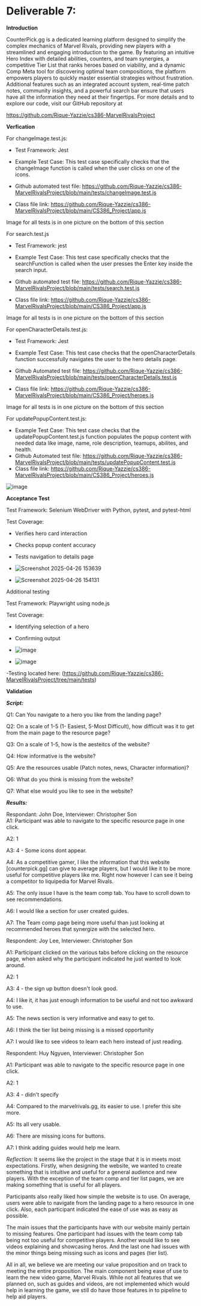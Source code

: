 # Deliverable 7:

**Introduction**

CounterPick.gg is a dedicated learning platform designed to simplify the complex mechanics of Marvel Rivals, providing new players with a streamlined and engaging introduction to the game. By featuring an intuitive Hero Index with detailed abilities, counters, and team synergies, a competitive Tier List that ranks heroes based on viability, and a dynamic Comp Meta tool for discovering optimal team compositions, the platform empowers players to quickly master essential strategies without frustration. Additional features such as an integrated account system, real-time patch notes, community insights, and a powerful search bar ensure that users have all the information they need at their fingertips. For more details and to explore our code, visit our GitHub repository at

https://github.com/Rique-Yazzie/cs386-MarvelRivalsProject

**Verfication**

For changeImage.test.js:

- Test Framework: Jest 

- Example Test Case: This test case specifically checks that the changeImage function is called when the user clicks on one of the icons.
- Github automated test file: https://github.com/Rique-Yazzie/cs386-MarvelRivalsProject/blob/main/tests/changeImage.test.js
- Class file link: https://github.com/Rique-Yazzie/cs386-MarvelRivalsProject/blob/main/CS386_Project/app.js

Image for all tests is in one picture on the bottom of this section

For search.test.js

- Test Framework: jest

- Example Test Case: This test case specifically checks that the searchFunction is called when the user presses the Enter key inside the search input.
- Github automated test file: https://github.com/Rique-Yazzie/cs386-MarvelRivalsProject/blob/main/tests/search.test.js
- Class file link: https://github.com/Rique-Yazzie/cs386-MarvelRivalsProject/blob/main/CS386_Project/app.js

Image for all tests is in one picture on the bottom of this section

For openCharacterDetails.test.js:

- Test Framework: Jest

- Example Test Case: This test case checks that the openCharacterDetails function successfully navigates the user to the hero details page.
- Github Automated test file: https://github.com/Rique-Yazzie/cs386-MarvelRivalsProject/blob/main/tests/openCharacterDetails.test.js
- Class file link: https://github.com/Rique-Yazzie/cs386-MarvelRivalsProject/blob/main/CS386_Project/heroes.js

Image for all tests is in one picture on the bottom of this section

For updatePopupContent.test.js:

- Example Test Case: This test case checks that the updatePopupContent.test.js function populates the popup content with needed data like image, name, role description, teamups, abilites, and health.
- Github Automated test file: https://github.com/Rique-Yazzie/cs386-MarvelRivalsProject/blob/main/tests/updatePopupContent.test.js
- Class file link: https://github.com/Rique-Yazzie/cs386-MarvelRivalsProject/blob/main/CS386_Project/heroes.js

![image](https://github.com/user-attachments/assets/eb2e995d-f002-4152-8065-dd79c008ddf9)


**Acceptance Test**

Test Framework: Selenium WebDriver with Python, pytest, and pytest-html

Test Coverage:
- Verifies hero card interaction
- Checks popup content accuracy
- Tests navigation to details page

- ![Screenshot 2025-04-26 153639](https://github.com/user-attachments/assets/f4e03f3a-c4ea-4e3f-98b1-89df5cfd487c)
- ![Screenshot 2025-04-26 154131](https://github.com/user-attachments/assets/e20df5fa-3c8a-47f4-acc3-049e5e93d210)

Additional testing

Test Framework: Playwright using node.js

Test Coverage:
- Identifying selection of a hero
- Confirming output

- ![image](https://github.com/user-attachments/assets/e2ace52f-fa12-418e-a144-315191db14a8)
- ![image](https://github.com/user-attachments/assets/62ee5c10-a6e0-48d4-afcd-3fbf6da20391)

-Testing located here: (https://github.com/Rique-Yazzie/cs386-MarvelRivalsProject/tree/main/tests)

**Validation**

***Script:***

Q1:  Can You navigate to a hero you like from the landing page?

Q2:  On a scale of 1-5 (1- Easiest, 5-Most Difficult), how difficult was it to get from the main page to the resource page?

Q3:  On a scale of 1-5, how is the aesteitcs of the website?

Q4:  How informative is the website?

Q5:  Are the resources usable (Patch notes, news, Character information)?

Q6:  What do you think is missing from the website?

Q7:  What else would you like to see in the website?

***Results:***

Respondant: John Doe, Interviewer: Christopher Son  
  A1:  Participant was able to navigate to the specific resource page in one click.  
  
  A2:  1  
  
  A3:  4 - Some icons dont appear.  
  
  A4:  As a competitive gamer, I like the information that this website [counterpick.gg] can give to average players,   but I would like it to be more useful for competitive players like me. Right now however I can see it being a      competitor to liquipedia for Marvel Rivals.  
  
  A5:  The only issue I have is the team comp tab. You have to scroll down to see recommendations.  
  
  A6:  I would like a section for user created guides.  
  
  A7:  The Team comp page being more useful than just looking at recommended heroes that synergize with the selected         hero.  

Respondent: Joy Lee, Interviewer: Christopher Son  

A1:  Participant clicked on the various tabs before clicking on the resource page, when asked why the participant indicated he just wanted to look around.  

A2:  1  

A3:  4 - the sign up button doesn't look good.  

A4:  I like it, it has just enough information to be useful and not too awkward to use.  

A5:  The news section is very informative and easy to get to.  

A6:  I think the tier list being missing is a missed opportunity  

A7:  I would like to see videos to learn each hero instead of just reading.  

Respondent: Huy Ngyuen, Interviewer: Christopher Son  

A1:  Participant was able to navigate to the specific resource page in one click.  

A2:  1  

A3:  4 - didn't specify  

A4:  Compared to the marvelrivals.gg, its easier to use. I prefer this site more.  

A5:  Its all very usable.  

A6:  There are missing icons for buttons.  

A7:  I think adding guides would help me learn.  

*Reflection:*
It seems like the project in the stage that it is in meets most expectations. Firstly, when designing the website, we wanted to create something that is intuitive and useful for a general audience and new players. With the exception of the team comp and tier list pages, we are making something that is useful for all players. 

Participants also really liked how simple the website is to use. On average, users were able to navigate from the landing page to a hero resource in one click. Also, each participant indicated the ease of use was as easy as possible.

The main issues that the participants have with our website mainly pertain to missing features. One participant had issues with the team comp tab being not too useful for competitive players. Another would like to see videos explaining and showcasing heros. And the last one had issues with the minor things being missing such as icons and pages (tier list). 

All in all, we believe we are meeting our value proposition and on track to meeting the entire proposition. The main component being ease of use to learn the new video game, Marvel Rivals. While not all features that we planned on, such as guides and videos, are not implemented which would help in learning the game, we still do have those features in to pipeline to help aid players. 
